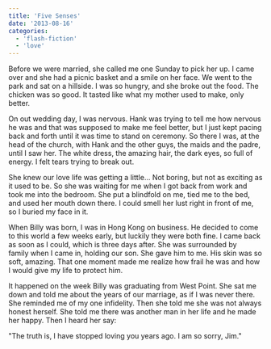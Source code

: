 ```yaml
---
title: 'Five Senses'
date: '2013-08-16'
categories:
  - 'flash-fiction'
  - 'love'
---
```


Before we were married, she called me one Sunday to pick her up. I came over and
she had a picnic basket and a smile on her face. We went to the park and sat on
a hillside. I was so hungry, and she broke out the food. The chicken was so
good. It tasted like what my mother used to make, only better.

On out wedding day, I was nervous. Hank was trying to tell me how nervous he was
and that was supposed to make me feel better, but I just kept pacing back and
forth until it was time to stand on ceremony. So there I was, at the head of the
church, with Hank and the other guys, the maids and the padre, until I saw her.
The white dress, the amazing hair, the dark eyes, so full of energy. I felt
tears trying to break out.

She knew our love life was getting a little... Not boring, but not as exciting
as it used to be. So she was waiting for me when I got back from work and took
me into the bedroom. She put a blindfold on me, tied me to the bed, and used her
mouth down there. I could smell her lust right in front of me, so I buried my
face in it.

When Billy was born, I was in Hong Kong on business. He decided to come to this
world a few weeks early, but luckily they were both fine. I came back as soon as
I could, which is three days after. She was surrounded by family when I came in,
holding our son. She gave him to me. His skin was so soft, amazing. That one
moment made me realize how frail he was and how I would give my life to protect
him.

It happened on the week Billy was graduating from West Point. She sat me down
and told me about the years of our marriage, as if I was never there. She
reminded me of my one infidelity. Then she told me she was not always honest
herself. She told me there was another man in her life and he made her happy.
Then I heard her say:

"The truth is, I have stopped loving you years ago. I am so sorry, Jim."
